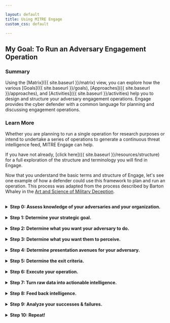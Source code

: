 ```yaml
---

layout: default
title: Using MITRE Engage
custom_css: default

---
```


## My Goal: To Run an Adversary Engagement Operation

### Summary 
Using the [Matrix]({{ site.baseurl }}/matrix) view, you can explore how the various [Goals]({{ site.baseurl }}/goals), [Approaches]({{ site.baseurl }}/approaches), and [Activities]({{ site.baseurl }}/activities) help you to design and structure your adversary engagement operations. Engage provides the cyber defender with a common language for planning and discussing engagement operations.

### Learn More
Whether you are planning to run a single operation for research purposes or intend to undertake a series of operations to generate a continuous threat intelligence feed, MITRE Engage can help. 

If you have not already, [click here]({{ site.baseurl }}/resources/structure) for a full exploration of the structure and terminology you will find in Engage.

Now that you understand the basic terms and structure of Engage, let's see one example of how a defender could use this framework to plan and run an operation. This process was adapted from the process described by Barton Whaley in the [Art and Science of Military Deception](https://www.amazon.com/Military-Deception-Intelligence-Information-Operations/dp/1608075516).

<br>
<details>
<summary>
<b>Step 0: Assess knowledge of your adversaries and your organization.</b>
</summary>
<br>
<p>
The defender should <a href="{{ site.baseurl }}/activities/SAC0004/">Develop a Threat Model</a> of both the target adversary and their organization. A target adversary represent a threat that historically targets your organization or organizations like yours. The target adversary may represent a gap in the your threat intelligence orr they may be known to historically utilize TTPs that represent a gap in the your's current defenses. Regardless of the reason, you should have solid understanding of both the adversary and their own organiztion. 
</p>
</details>
<br>

<details>
<summary>
<b>Step 1: Determine your strategic goal.</b>
</summary>
<br>
<p>
Using the previously developed <a href="{{ site.baseurl }}/activities/SAC0004/">Threat Model</a>, you must now identify your <a href="{{ site.baseurl }}/activities/SAC0001/">Strategic Goal</a>. Every operation will have a unique Strategic Goal. This goal might be to <a href="{{ site.baseurl }}/activities/SAC0001/">Expose</a> adversaries on the network to reveal previously unknown threats, to <a href="{{ site.baseurl }}/goals/EGO0002/">Affect</a> adversaries by imposing a negative resource cost, or to <a href="{{ site.baseurl }}/goals/EGO0003/">Elicit</a> adversary TTPs by encouraging the adversary to reveal new or more advanced behaviors or capabilities. This goal will drive every action you take from this point forward. 
</p>
</details>

<br>

<details>
<summary>
<b>Step 2: Determine what you want your adversary to do.</b>
</summary>
<br>
<p>
Guided by the chosen <a href="{{ site.baseurl }}/activities/SAC0001/">Strategic Goal</a> and using the previously developed <a href="{{ site.baseurl }}/activities/SAC0004/">Threat Model</a>, you can use the Engage <a href="{{ site.baseurl }}/attack_mappings">ATT&CK® Mappings</a> to examine the various Tactics and Techniques associated with the adversary. For every Technique, we have identified one or more adversary vulnerabilities that are exposed, and the Engagement activity you can utilize to take advantage of the vulnerability. Using these mappings, you can begin to create the operational <a href="{{ site.baseurl }}/activities/SAC0003/">Storyboard</a>. This outline should help identify what activities you will use to encourage the adversary to take the desired actions.
</p>
</details>

<br>

<details>
<summary>
<b>Step 3: Determine what you want them to perceive.</b>
</summary>
<br>
<p>
Still guided by the chosen <a href="{{ site.baseurl }}/activities/SAC0001/">Strategic Goal</a>, and using the previously developed <a href="{{ site.baseurl }}/activities/SAC0004/">Threat Model</a>, you can continue to expand the <a href="{{ site.baseurl }}/activities/SAC0003/">Storyboard</a> by creating the <a href="{{ site.baseurl }}/activities/SAC0002/">Personas</a> and related story elements required to control what is communicated to the adversary. While you cannot control what the adversary thinks, you can use the developed <a href="{{ site.baseurl }}/activities/SAC0004/">Threat Model</a>, <a href="{{ site.baseurl }}/activities/SAC0001/">Strategic Goal</a>, and <a href="{{ site.baseurl }}/activities/SAC0003/">Storyboard</a> to shape what the adversary will find in the environment. 
</p>
</details>

<br>

<details>
<summary>
<b>Step 4: Determine presentation avenues for your adversary.</b>
</summary>
<br>
<p>
Now you must decide what the adversary will find in the environment. You should examine the various <a href="{{ site.baseurl }}/approaches">Approaches</a> and <a href="{{ site.baseurl }}/activities">Activities</a> described under their selected Engagement Goal in the <a href="{{ site.baseurl }}/matrix">Matrix</a> to identify which activities you will utilize. You must determine how these activities will be implemented. Additionally, you must determine if a given activity will be revealed to or concealed from the adversary. For example, you may reveal a <a href="{{ site.baseurl }}/activities/EAC0005/">Decoy Document</a> to the adversary while concealing the fact that you <a href="{{ site.baseurl }}/activities/EAC0014/">Manipulated Software</a> to serve as a tripwire to detect adversary movement.
</p>
</details>

<br>

<details>
<summary>
<b>Step 5: Determine the exit criteria.</b>
</summary>
<br>
<p>
In order to maintain operational safety and to ensure that operations remain focused on the chosen <a href="{{ site.baseurl }}/activities/SAC0001/">Strategic Goal</a>, you must identify key <a href="{{ site.baseurl }}/activities/SAC0005/">Exit Criteria</a>. Sometimes, these events include the successful completion of the agreed upon goals. Other times, these events may signify the operation has reached a hard stop. This is often because future operational safety cannot be guaranteed or because events have occurred that outweigh the agreed upon acceptable risk. Finally, it may just be that if the adversary operates any longer, they may learn something we don't want them to know. It is important to engage stakeholders across various roles and skillsets to identify these criteria. 
</p>
</details>

<br>

<details>
<summary>
<b>Step 6: Execute your operation.</b>
</summary>
<br>
<p>
Deploy the monitoring, engagement, and analysis activities. And wait. Note: depending on the specifics of the engagement, an operation may take time!

*Note: Steps 7-9 may happen continuously throughout an operation to ensure incremental refinements*
</p>
</details>

<br>

<details>
<summary>
<b>Step 7: Turn raw data into actionable intelligence.</b>
</summary>
<br>
<p>
You must gather all of the various data outputs. These may be in the form of logs, PCAP, NetFlow, etc. You should feed this data into an analytics pipeline to ensure that the data can be used to provide actionable intelligence. This intelligence may be in the form of new IOCs, TTPs, etc. 
</p>
</details>

<br>

<details>
<summary>
<b>Step 8: Feed back intelligence.</b>
</summary>
<br>
<p>
Any intelligence produced during the operation should be used to <a href="{{ site.baseurl }}/activities/SAC0009/">Inform the Threat Model</a> and <a href="{{ site.baseurl }}/activities/SAC0007/">Refine Operational Activities</a>. If applicable, this intelligence should inform, not only future operations, but also the larger defensive strategy of your organization. 
</p>
</details>

<br>

<details>
<summary>
<b>Step 9: Analyze your successes & failures.</b>
</summary>
<br>
<p>
Finally, it is essential to examine all of the operational activities to assess successes and failures. The results of these assessments should <a href="{{ site.baseurl }}/activities/SAC0007/">Refine Future Operation Activities</a>. Additionally, it is important to perform a team <a href="{{ site.baseurl }}/activities/SAC0006/">Hotwash</a> to assess overall communication and team efficiency. 
</p>
</details>

<br>

<details>
<summary>
<b>Step 10: Repeat!</b>
</summary>
</details>
<br>
